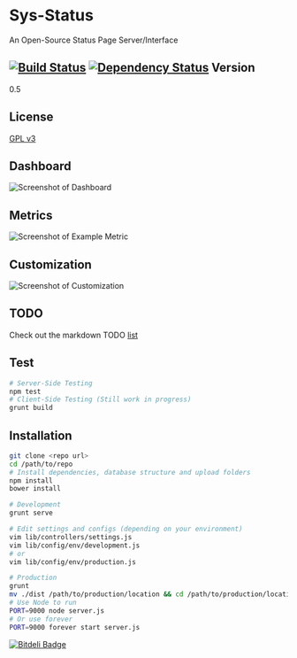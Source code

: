 Sys-Status
==========

An Open-Source Status Page Server/Interface

[![Build Status](https://travis-ci.org/brutalhonesty/sys-status.js.svg?branch=master)](https://travis-ci.org/brutalhonesty/sys-status.js)
[![Dependency Status](https://david-dm.org/brutalhonesty/sys-status.js.png)](https://david-dm.org/brutalhonesty/sys-status.js)
Version
-------
0.5

License
-------
[GPL v3](https://tldrlegal.com/license/gnu-general-public-license-v3-(gpl-3))


Dashboard
---------
![Screenshot of Dashboard](http://i.imgur.com/KpWhhC7.png)

Metrics
-------
![Screenshot of Example Metric](http://i.imgur.com/RFFJj8o.png)

Customization
--------------
![Screenshot of Customization](http://i.imgur.com/jo0BnFO.png)


TODO
----
Check out the markdown TODO [list](TODO.md)

Test
----
```bash
# Server-Side Testing
npm test
# Client-Side Testing (Still work in progress)
grunt build
```

Installation
------------

```bash
git clone <repo url>
cd /path/to/repo
# Install dependencies, database structure and upload folders
npm install
bower install

# Development
grunt serve

# Edit settings and configs (depending on your environment)
vim lib/controllers/settings.js
vim lib/config/env/development.js
# or
vim lib/config/env/production.js

# Production
grunt
mv ./dist /path/to/production/location && cd /path/to/production/location
# Use Node to run
PORT=9000 node server.js
# Or use forever
PORT=9000 forever start server.js
```

[![Bitdeli Badge](https://d2weczhvl823v0.cloudfront.net/brutalhonesty/sys-status.js/trend.png)](https://bitdeli.com/free "Bitdeli Badge")

